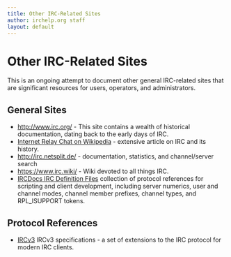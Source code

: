 ```yaml
---
title: Other IRC-Related Sites
author: irchelp.org staff
layout: default
---
```


# Other IRC-Related Sites

This is an ongoing attempt to document other general IRC-related sites that
are significant resources for users, operators, and administrators.

## General Sites
* <http://www.irc.org/> - This site contains a wealth of historical documentation, dating back to the early days of IRC.
* [Internet Relay Chat on Wikipedia](https://en.wikipedia.org/wiki/Internet_Relay_Chat) - extensive article on IRC and its history.
* <http://irc.netsplit.de/> - documentation, statistics, and channel/server search
* <https://www.irc.wiki/> - Wiki devoted to all things IRC.
* [IRCDocs IRC Definition Files](http://defs.ircdocs.horse/) collection of protocol references for scripting and client development, including server numerics, user and channel modes, channel member prefixes, channel types, and RPL_ISUPPORT tokens.

## Protocol References
* [IRCv3](http://ircv3.net/) IRCv3 specifications - a set of extensions to the IRC protocol for modern IRC clients.
